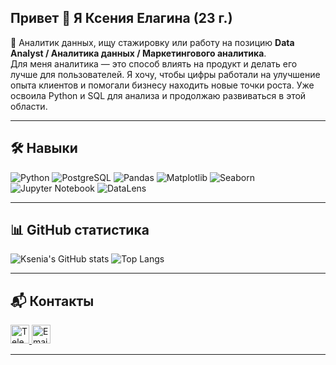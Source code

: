 ## Привет 👋 Я Ксения Елагина (23 г.)

🎯 Аналитик данных, ищу стажировку или работу на позицию **Data Analyst / Аналитика данных / Маркетингового аналитика**.  
Для меня аналитика — это способ влиять на продукт и делать его лучше для пользователей. Я хочу, чтобы цифры работали на улучшение опыта клиентов и помогали бизнесу находить новые точки роста. Уже освоила Python и SQL для анализа и продолжаю развиваться в этой области.

---

## 🛠️ Навыки  

![Python](https://img.shields.io/badge/Python-3776AB?style=for-the-badge&logo=python&logoColor=white)
![PostgreSQL](https://img.shields.io/badge/PostgreSQL-4169E1?style=for-the-badge&logo=postgresql&logoColor=white)
![Pandas](https://img.shields.io/badge/Pandas-150458?style=for-the-badge&logo=pandas&logoColor=white)
![Matplotlib](https://img.shields.io/badge/Matplotlib-11557C?style=for-the-badge&logo=matplotlib&logoColor=white)
![Seaborn](https://img.shields.io/badge/Seaborn-4C72B0?style=for-the-badge&logo=python&logoColor=white)
![Jupyter Notebook](https://img.shields.io/badge/Jupyter-FA5B0F?style=for-the-badge&logo=jupyter&logoColor=white)
![DataLens](https://img.shields.io/badge/DataLens-FF6C37?style=for-the-badge&logo=yandex&logoColor=white)

---

## 📊 GitHub статистика  
![Ksenia's GitHub stats](http://github-readme-stats-rho-one-8wbv70yth6.vercel.app/api?username=sharly-shark&show_icons=true&theme=tokyonight)
![Top Langs](http://github-readme-stats-rho-one-8wbv70yth6.vercel.app/api/top-langs/?username=sharly-shark&theme=tokyonight)

---

## 📬 Контакты  

<a href="https://t.me/sharly_shark">
  <img src="https://upload.wikimedia.org/wikipedia/commons/8/82/Telegram_logo.svg" alt="Telegram" width="30"/>
</a>
<a href="mailto:sharly.shark@yandex.ru">
  <img src="https://upload.wikimedia.org/wikipedia/commons/4/4e/Mail_%28iOS%29.svg" alt="Email" width="30"/>
</a>

---

